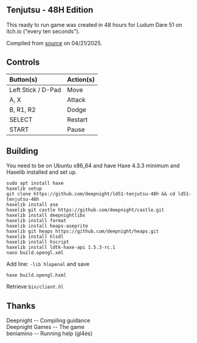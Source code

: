 ## Tenjutsu - 48H Edition
This ready to run game was created in 48 hours for Ludum Dare 51 on itch.io ("every ten seconds").

Compiled from [source](https://github.com/deepnight/ld51-tenjutsu-48h) on 04/21/2025.

## Controls

| Button(s)          | Action(s)  |
|:-------------------|:-----------|
| Left Stick / D-Pad | Move       |
| A, X               | Attack     |
| B, R1, R2          | Dodge      |
| SELECT             | Restart    |
| START              | Pause      |

## Building
You need to be on Ubuntu x86_64 and have Haxe 4.3.3 minimum and Haxelib installed and set up.

```
sudo apt install haxe
haxelib setup
git clone https://github.com/deepnight/ld51-tenjutsu-48h && cd ld51-tenjutsu-48h
haxelib install ase
haxelib git castle https://github.com/deepnight/castle.git
haxelib install deepnightlibs
haxelib install format
haxelib install heaps-aseprite
haxelib git heaps https://github.com/deepnight/heaps.git
haxelib install hlsdl
haxelib install hscript
haxelib install ldtk-haxe-api 1.5.3-rc.1
nano build.opengl.xml
```

Add line: `-lib hlopenal` and save

`haxe build.opengl.hxml`

Retrieve `bin/client.hl`

## Thanks
Deepnight -- Compiling guidance  
Deepnight Games -- The game  
beniamino -- Running help (gl4es)